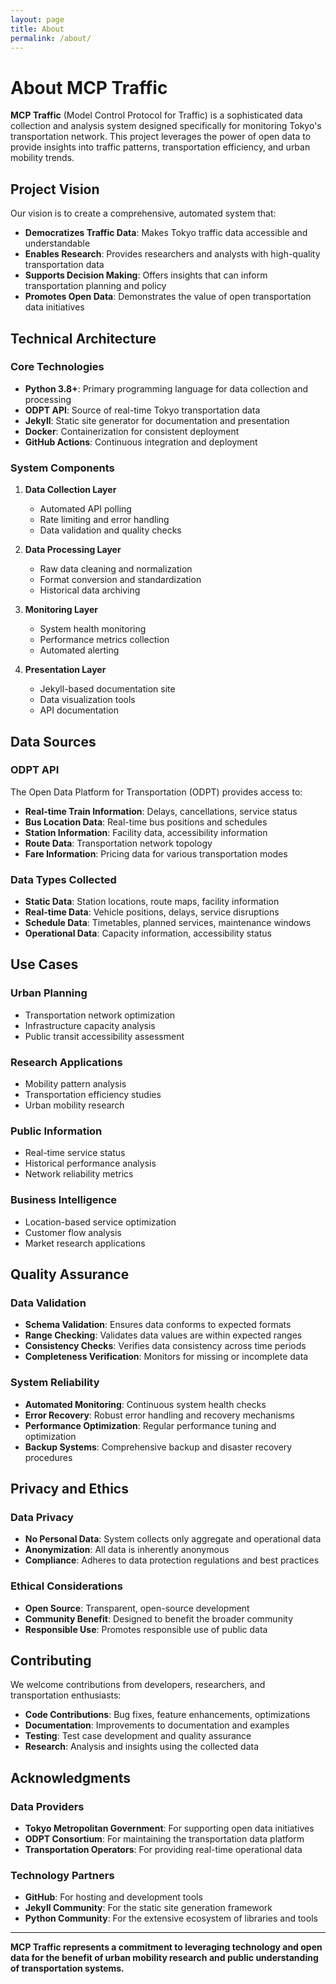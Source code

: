 ```yaml
---
layout: page
title: About
permalink: /about/
---
```


# About MCP Traffic

**MCP Traffic** (Model Control Protocol for Traffic) is a sophisticated data collection and analysis system designed specifically for monitoring Tokyo's transportation network. This project leverages the power of open data to provide insights into traffic patterns, transportation efficiency, and urban mobility trends.

## Project Vision

Our vision is to create a comprehensive, automated system that:

- **Democratizes Traffic Data**: Makes Tokyo traffic data accessible and understandable
- **Enables Research**: Provides researchers and analysts with high-quality transportation data
- **Supports Decision Making**: Offers insights that can inform transportation planning and policy
- **Promotes Open Data**: Demonstrates the value of open transportation data initiatives

## Technical Architecture

### Core Technologies

- **Python 3.8+**: Primary programming language for data collection and processing
- **ODPT API**: Source of real-time Tokyo transportation data
- **Jekyll**: Static site generator for documentation and presentation
- **Docker**: Containerization for consistent deployment
- **GitHub Actions**: Continuous integration and deployment

### System Components

1. **Data Collection Layer**
   - Automated API polling
   - Rate limiting and error handling
   - Data validation and quality checks

2. **Data Processing Layer**
   - Raw data cleaning and normalization
   - Format conversion and standardization
   - Historical data archiving

3. **Monitoring Layer**
   - System health monitoring
   - Performance metrics collection
   - Automated alerting

4. **Presentation Layer**
   - Jekyll-based documentation site
   - Data visualization tools
   - API documentation

## Data Sources

### ODPT API

The Open Data Platform for Transportation (ODPT) provides access to:

- **Real-time Train Information**: Delays, cancellations, service status
- **Bus Location Data**: Real-time bus positions and schedules
- **Station Information**: Facility data, accessibility information
- **Route Data**: Transportation network topology
- **Fare Information**: Pricing data for various transportation modes

### Data Types Collected

- **Static Data**: Station locations, route maps, facility information
- **Real-time Data**: Vehicle positions, delays, service disruptions
- **Schedule Data**: Timetables, planned services, maintenance windows
- **Operational Data**: Capacity information, accessibility status

## Use Cases

### Urban Planning
- Transportation network optimization
- Infrastructure capacity analysis
- Public transit accessibility assessment

### Research Applications
- Mobility pattern analysis
- Transportation efficiency studies
- Urban mobility research

### Public Information
- Real-time service status
- Historical performance analysis
- Network reliability metrics

### Business Intelligence
- Location-based service optimization
- Customer flow analysis
- Market research applications

## Quality Assurance

### Data Validation
- **Schema Validation**: Ensures data conforms to expected formats
- **Range Checking**: Validates data values are within expected ranges
- **Consistency Checks**: Verifies data consistency across time periods
- **Completeness Verification**: Monitors for missing or incomplete data

### System Reliability
- **Automated Monitoring**: Continuous system health checks
- **Error Recovery**: Robust error handling and recovery mechanisms
- **Performance Optimization**: Regular performance tuning and optimization
- **Backup Systems**: Comprehensive backup and disaster recovery procedures

## Privacy and Ethics

### Data Privacy
- **No Personal Data**: System collects only aggregate and operational data
- **Anonymization**: All data is inherently anonymous
- **Compliance**: Adheres to data protection regulations and best practices

### Ethical Considerations
- **Open Source**: Transparent, open-source development
- **Community Benefit**: Designed to benefit the broader community
- **Responsible Use**: Promotes responsible use of public data

## Contributing

We welcome contributions from developers, researchers, and transportation enthusiasts:

- **Code Contributions**: Bug fixes, feature enhancements, optimizations
- **Documentation**: Improvements to documentation and examples
- **Testing**: Test case development and quality assurance
- **Research**: Analysis and insights using the collected data

## Acknowledgments

### Data Providers
- **Tokyo Metropolitan Government**: For supporting open data initiatives
- **ODPT Consortium**: For maintaining the transportation data platform
- **Transportation Operators**: For providing real-time operational data

### Technology Partners
- **GitHub**: For hosting and development tools
- **Jekyll Community**: For the static site generation framework
- **Python Community**: For the extensive ecosystem of libraries and tools

---

**MCP Traffic represents a commitment to leveraging technology and open data for the benefit of urban mobility research and public understanding of transportation systems.**
